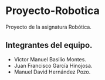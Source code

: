 # Proyecto-Robotica

Proyecto de la asignatura Robótica.

## Integrantes del equipo.
- Victor Manuel Basilio Montes.
- Juan Francisco García Hinojosa.
- Manuel David Hernández Pozo.

